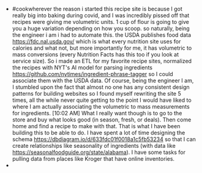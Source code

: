 - #cookwherever the reason i started this recipe site is because I got really big into baking during covid, and I was incredibly pissed off that recipes were giving me volumetric units. 1 cup of flour is going to give you a huge variation depending on how you scoop. so naturally, being the engineer i am i had to automate this. the USDA publishes food data https://fdc.nal.usda.gov/ which is what every nutrition site uses for calories and what not, but more importantly for me, it has volumetric to mass conversions (every Nutrition Facts has this too if you look at service size). So i made an ETL for my favorite recipe sites, normalized the recipes with NYT's AI model for parsing ingredients https://github.com/nytimes/ingredient-phrase-tagger so I could associate them with the USDA data. Of course, being the engineer I am, I stumbled upon the fact that almost no one has any consistent design patterns for building websites so I found myself rewriting the site 5 times, all the while never quite getting to the point I would have liked to where I am actually associating the volumetric to mass measurements for ingredients.
  [10:02 AM]
  What I really want though is to go to the store and buy what looks good (in season, fresh, or deals). Then come home and find a recipe to make with that.
  That is what I have been building this to be able to do. I have spent a lot of time designing the schema https://dbdiagram.io/d/633fdc01f0018a1c5fb53234 so that I can create relationships like seasonality of ingredients (with data like https://seasonalfoodguide.org/state/alabama). I have some tasks for pulling data from places like Kroger that have online inventories.
-